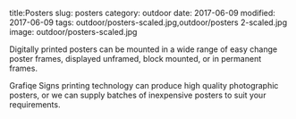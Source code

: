 title:Posters
slug: posters
category: outdoor
date: 2017-06-09
modified: 2017-06-09
tags: outdoor/posters-scaled.jpg,outdoor/posters 2-scaled.jpg
image: outdoor/posters-scaled.jpg

Digitally printed posters can
be mounted in a wide range
of easy change poster
frames, displayed unframed,
block mounted, or in
permanent frames.


Grafiqe Signs printing
technology can produce high
quality photographic posters,
or we can supply batches of
inexpensive posters to suit
your requirements.
